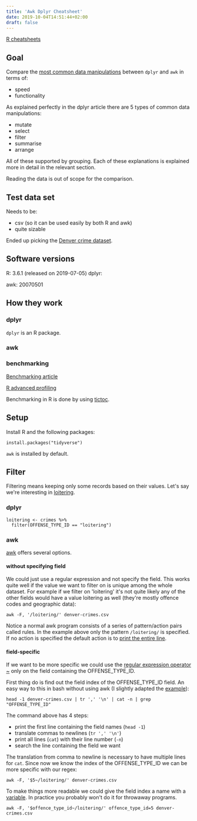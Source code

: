 ```yaml
---
title: 'Awk Dplyr Cheatsheet'
date: 2019-10-04T14:51:44+02:00
draft: false
---
```


[R cheatsheets](https://rstudio.com/resources/cheatsheets/)

## Goal

Compare the [most common data manipulations](https://dplyr.tidyverse.org/) between `dplyr` and `awk` in terms of:

- speed
- functionality

As explained perfectly in the dplyr article there are 5 types of common data manipulations:

- mutate
- select
- filter
- summarise
- arrange

All of these supported by grouping. Each of these explanations is explained more in detail in the relevant section.

Reading the data is out of scope for the comparison.

## Test data set

Needs to be:

- csv (so it can be used easily by both R and awk)
- quite sizable

Ended up picking the [Denver crime dataset](https://www.kaggle.com/paultimothymooney/denver-crime-data).

## Software versions

R: 3.6.1 (released on 2019-07-05)
dplyr:

awk: 20070501

## How they work

### dplyr

`dplyr` is an R package.

### awk

### benchmarking

[Benchmarking article](https://www.alexejgossmann.com/benchmarking_r/)

[R advanced profiling](http://adv-r.had.co.nz/Profiling.html)

Benchmarking in R is done by using [tictoc](https://www.jumpingrivers.com/blog/timing-in-r/).

## Setup

Install R and the following packages:

```
install.packages("tidyverse")
```

`awk` is installed by default.

## Filter

Filtering means keeping only some records based on their values. Let's say we're interesting in [loitering](https://www.reddit.com/r/AskAnAmerican/comments/4a9x3l/what_is_loitering_and_why_is_it_illegal/).

### dplyr

```
loitering <- crimes %>%
  filter(OFFENSE_TYPE_ID == "loitering")
```

### awk

[awk](https://www.tim-dennis.com/data/tech/2016/08/09/using-awk-filter-rows.html) offers several options.

#### without specifying field

We could just use a regular expression and not specify the field. This works quite well if the value we want to filter on is unique among the whole dataset. For example if we filter on 'loitering' it's not quite likely any of the other fields would have a value loitering as well (they're mostly offence codes and geographic data):

```
awk -F, '/loitering/' denver-crimes.csv
```

Notice a normal awk program consists of a series of pattern/action pairs called rules. In the example above only the pattern `/loitering/` is specified. If no action is specified the default action is to [print the entire line](https://www.gnu.org/software/gawk/manual/gawk.html#Very-Simple).

#### field-specific

If we want to be more specific we could use the [regular expression operator ~](https://www.gnu.org/software/gawk/manual/gawk.html#Regexp-Usage) only on the field containing the OFFENSE_TYPE_ID.

First thing do is find out the field index of the OFFENSE_TYPE_ID field. An easy way to this in bash without using awk (I slightly adapted the [example](https://www.biostars.org/p/248049/)):

```
head -1 denver-crimes.csv | tr ',' '\n' | cat -n | grep "OFFENSE_TYPE_ID"
```

The command above has 4 steps:

- print the first line containing the field names (`head -1`)
- translate commas to newlines (`tr ',' '\n'`)
- print all lines (`cat`) with their line number (`-n`)
- search the line containing the field we want

The translation from comma to newline is necessary to have multiple lines for `cat`. Since now we know the index of the OFFENSE_TYPE_ID we can be more specific with our regex:

```
awk -F, '$5~/loitering/' denver-crimes.csv
```

To make things more readable we could give the field index a name with a [variable](https://www.gnu.org/software/gawk/manual/gawk.html#Using-Variables). In practice you probably won't do it for throwaway programs.

```
awk -F, '$offence_type_id~/loitering/' offence_type_id=5 denver-crimes.csv
```
